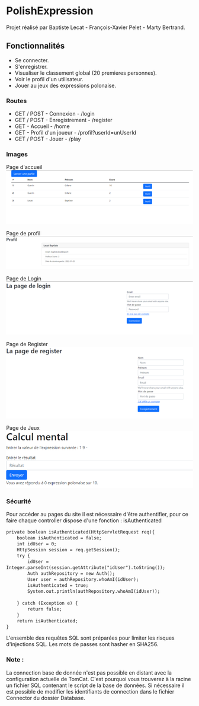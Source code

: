 # PolishExpression

Projet réalisé par Baptiste Lecat - François-Xavier Pelet - Marty Bertrand.

## Fonctionnalités

- Se connecter.
- S'enregistrer.
- Visualiser le classement global (20 premieres personnes).
- Voir le profil d'un utilisateur.
- Jouer au jeux des expressions polonaise.

### Routes

- GET / POST - Connexion - /login
- GET / POST - Enregistrement - /register
- GET - Accueil - /home
- GET - Profil d'un joueur - /profil?userId=unUserId
- GET / POST - Jouer - /play

### Images

Page d'accueil
![img.png](img.png)

Page de profil
![img_1.png](img_1.png)

Page de Login
![img_2.png](img_2.png)

Page de Register
![img_3.png](img_3.png)

Page de Jeux
![img_4.png](img_4.png)

### Sécurité

Pour accéder au pages du site il est nécessaire d'être authentifier, pour ce faire chaque controller dispose d'une fonction : isAuthenticated

    private boolean isAuthenticated(HttpServletRequest req){
        boolean isAuthenticated = false;
        int idUser = 0;
        HttpSession session = req.getSession();
        try {
            idUser = Integer.parseInt(session.getAttribute("idUser").toString());
            Auth authRepository = new Auth();
            User user = authRepository.whoAmI(idUser);
            isAuthenticated = true;
            System.out.println(authRepository.whoAmI(idUser));

        } catch (Exception e) {
            return false;
        }
        return isAuthenticated;
    }

L'ensemble des requêtes SQL sont préparées pour limiter les risques d'injections SQL.
Les mots de passes sont hasher en SHA256.

### Note :
La connection base de donnée n'est pas possible en distant avec la configuration actuelle de TomCat.
C'est pourquoi vous trouverez à la racine un fichier SQL contenant le script de la base de données.
Si nécessaire il est possible de modifier les identifiants de connection dans le fichier Connector du dossier Database.
 
